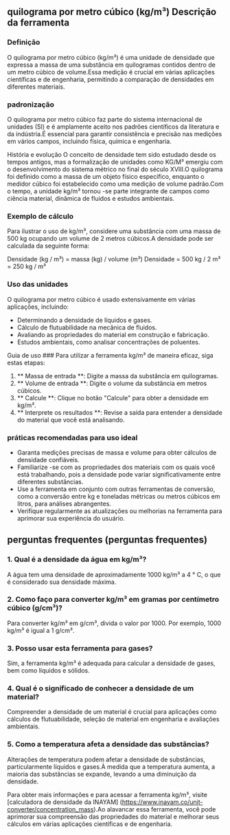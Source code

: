 ## quilograma por metro cúbico (kg/m³) Descrição da ferramenta

### Definição
O quilograma por metro cúbico (kg/m³) é uma unidade de densidade que expressa a massa de uma substância em quilogramas contidos dentro de um metro cúbico de volume.Essa medição é crucial em várias aplicações científicas e de engenharia, permitindo a comparação de densidades em diferentes materiais.

### padronização
O quilograma por metro cúbico faz parte do sistema internacional de unidades (SI) e é amplamente aceito nos padrões científicos da literatura e da indústria.É essencial para garantir consistência e precisão nas medições em vários campos, incluindo física, química e engenharia.

História e evolução
O conceito de densidade tem sido estudado desde os tempos antigos, mas a formalização de unidades como KG/M³ emergiu com o desenvolvimento do sistema métrico no final do século XVIII.O quilograma foi definido como a massa de um objeto físico específico, enquanto o medidor cúbico foi estabelecido como uma medição de volume padrão.Com o tempo, a unidade kg/m³ tornou -se parte integrante de campos como ciência material, dinâmica de fluidos e estudos ambientais.

### Exemplo de cálculo
Para ilustrar o uso de kg/m³, considere uma substância com uma massa de 500 kg ocupando um volume de 2 metros cúbicos.A densidade pode ser calculada da seguinte forma:

Densidade (kg / m³) = massa (kg) / volume (m³)
Densidade = 500 kg / 2 m³ = 250 kg / m³

### Uso das unidades
O quilograma por metro cúbico é usado extensivamente em várias aplicações, incluindo:
- Determinando a densidade de líquidos e gases.
- Cálculo de flutuabilidade na mecânica de fluidos.
- Avaliando as propriedades do material em construção e fabricação.
- Estudos ambientais, como analisar concentrações de poluentes.

Guia de uso ###
Para utilizar a ferramenta kg/m³ de maneira eficaz, siga estas etapas:
1. ** Massa de entrada **: Digite a massa da substância em quilogramas.
2. ** Volume de entrada **: Digite o volume da substância em metros cúbicos.
3. ** Calcule **: Clique no botão "Calcule" para obter a densidade em kg/m³.
4. ** Interprete os resultados **: Revise a saída para entender a densidade do material que você está analisando.

### práticas recomendadas para uso ideal
- Garanta medições precisas de massa e volume para obter cálculos de densidade confiáveis.
- Familiarize -se com as propriedades dos materiais com os quais você está trabalhando, pois a densidade pode variar significativamente entre diferentes substâncias.
- Use a ferramenta em conjunto com outras ferramentas de conversão, como a conversão entre kg e toneladas métricas ou metros cúbicos em litros, para análises abrangentes.
- Verifique regularmente as atualizações ou melhorias na ferramenta para aprimorar sua experiência do usuário.

## perguntas frequentes (perguntas frequentes)

### 1. Qual é a densidade da água em kg/m³?
A água tem uma densidade de aproximadamente 1000 kg/m³ a 4 ° C, o que é considerado sua densidade máxima.

### 2. Como faço para converter kg/m³ em gramas por centímetro cúbico (g/cm³)?
Para converter kg/m³ em g/cm³, divida o valor por 1000. Por exemplo, 1000 kg/m³ é igual a 1 g/cm³.

### 3. Posso usar esta ferramenta para gases?
Sim, a ferramenta kg/m³ é adequada para calcular a densidade de gases, bem como líquidos e sólidos.

### 4. Qual é o significado de conhecer a densidade de um material?
Compreender a densidade de um material é crucial para aplicações como cálculos de flutuabilidade, seleção de material em engenharia e avaliações ambientais.

### 5. Como a temperatura afeta a densidade das substâncias?
Alterações de temperatura podem afetar a densidade de substâncias, particularmente líquidos e gases.À medida que a temperatura aumenta, a maioria das substâncias se expande, levando a uma diminuição da densidade.

Para obter mais informações e para acessar a ferramenta kg/m³, visite [calculadora de densidade da INAYAM] (https://www.inayam.co/unit-converter/concentration_mass).Ao alavancar essa ferramenta, você pode aprimorar sua compreensão das propriedades do material e melhorar seus cálculos em várias aplicações científicas e de engenharia.